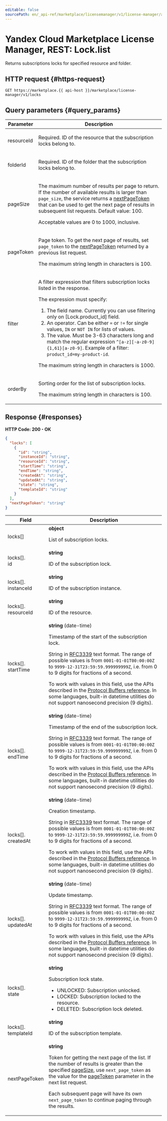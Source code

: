 ```yaml
---
editable: false
sourcePath: en/_api-ref/marketplace/licensemanager/v1/license-manager/api-ref/Lock/list.md
---
```


# Yandex Cloud Marketplace License Manager, REST: Lock.list
Returns subscriptions locks for specified resource and folder.
 

 
## HTTP request {#https-request}
```
GET https://marketplace.{{ api-host }}/marketplace/license-manager/v1/locks
```
 
## Query parameters {#query_params}
 
Parameter | Description
--- | ---
resourceId | <p>Required. ID of the resource that the subscription locks belong to.</p> 
folderId | <p>Required. ID of the folder that the subscription locks belong to.</p> 
pageSize | <p>The maximum number of results per page to return. If the number of available results is larger than ``page_size``, the service returns a <a href="/docs/marketplace/license-manager/api-ref/Lock/list#responses">nextPageToken</a> that can be used to get the next page of results in subsequent list requests. Default value: 100.</p> <p>Acceptable values are 0 to 1000, inclusive.</p> 
pageToken | <p>Page token. To get the next page of results, set ``page_token`` to the <a href="/docs/marketplace/license-manager/api-ref/Lock/list#responses">nextPageToken</a> returned by a previous list request.</p> <p>The maximum string length in characters is 100.</p> 
filter | <p>A filter expression that filters subscription locks listed in the response.</p> <p>The expression must specify:</p> <ol> <li>The field name. Currently you can use filtering only on [Lock.product_id] field.</li> <li>An operator. Can be either ``=`` or ``!=`` for single values, ``IN`` or ``NOT IN`` for lists of values.</li> <li>The value. Must be 3-63 characters long and match the regular expression ``^[a-z][-a-z0-9]{1,61}[a-z0-9]``. Example of a filter: ``product_id=my-product-id``.</li> </ol> <p>The maximum string length in characters is 1000.</p> 
orderBy | <p>Sorting order for the list of subscription locks.</p> <p>The maximum string length in characters is 100.</p> 
 
## Response {#responses}
**HTTP Code: 200 - OK**

```json 
{
  "locks": [
    {
      "id": "string",
      "instanceId": "string",
      "resourceId": "string",
      "startTime": "string",
      "endTime": "string",
      "createdAt": "string",
      "updatedAt": "string",
      "state": "string",
      "templateId": "string"
    }
  ],
  "nextPageToken": "string"
}
```

 
Field | Description
--- | ---
locks[] | **object**<br><p>List of subscription locks.</p> 
locks[].<br>id | **string**<br><p>ID of the subscription lock.</p> 
locks[].<br>instanceId | **string**<br><p>ID of the subscription instance.</p> 
locks[].<br>resourceId | **string**<br><p>ID of the resource.</p> 
locks[].<br>startTime | **string** (date-time)<br><p>Timestamp of the start of the subscription lock.</p> <p>String in <a href="https://www.ietf.org/rfc/rfc3339.txt">RFC3339</a> text format. The range of possible values is from ``0001-01-01T00:00:00Z`` to ``9999-12-31T23:59:59.999999999Z``, i.e. from 0 to 9 digits for fractions of a second.</p> <p>To work with values in this field, use the APIs described in the <a href="https://developers.google.com/protocol-buffers/docs/reference/overview">Protocol Buffers reference</a>. In some languages, built-in datetime utilities do not support nanosecond precision (9 digits).</p> 
locks[].<br>endTime | **string** (date-time)<br><p>Timestamp of the end of the subscription lock.</p> <p>String in <a href="https://www.ietf.org/rfc/rfc3339.txt">RFC3339</a> text format. The range of possible values is from ``0001-01-01T00:00:00Z`` to ``9999-12-31T23:59:59.999999999Z``, i.e. from 0 to 9 digits for fractions of a second.</p> <p>To work with values in this field, use the APIs described in the <a href="https://developers.google.com/protocol-buffers/docs/reference/overview">Protocol Buffers reference</a>. In some languages, built-in datetime utilities do not support nanosecond precision (9 digits).</p> 
locks[].<br>createdAt | **string** (date-time)<br><p>Creation timestamp.</p> <p>String in <a href="https://www.ietf.org/rfc/rfc3339.txt">RFC3339</a> text format. The range of possible values is from ``0001-01-01T00:00:00Z`` to ``9999-12-31T23:59:59.999999999Z``, i.e. from 0 to 9 digits for fractions of a second.</p> <p>To work with values in this field, use the APIs described in the <a href="https://developers.google.com/protocol-buffers/docs/reference/overview">Protocol Buffers reference</a>. In some languages, built-in datetime utilities do not support nanosecond precision (9 digits).</p> 
locks[].<br>updatedAt | **string** (date-time)<br><p>Update timestamp.</p> <p>String in <a href="https://www.ietf.org/rfc/rfc3339.txt">RFC3339</a> text format. The range of possible values is from ``0001-01-01T00:00:00Z`` to ``9999-12-31T23:59:59.999999999Z``, i.e. from 0 to 9 digits for fractions of a second.</p> <p>To work with values in this field, use the APIs described in the <a href="https://developers.google.com/protocol-buffers/docs/reference/overview">Protocol Buffers reference</a>. In some languages, built-in datetime utilities do not support nanosecond precision (9 digits).</p> 
locks[].<br>state | **string**<br><p>Subscription lock state.</p> <ul> <li>UNLOCKED: Subscription unlocked.</li> <li>LOCKED: Subscription locked to the resource.</li> <li>DELETED: Subscription lock deleted.</li> </ul> 
locks[].<br>templateId | **string**<br><p>ID of the subscription template.</p> 
nextPageToken | **string**<br><p>Token for getting the next page of the list. If the number of results is greater than the specified <a href="/docs/marketplace/license-manager/api-ref/Lock/list#query_params">pageSize</a>, use ``next_page_token`` as the value for the <a href="/docs/marketplace/license-manager/api-ref/Lock/list#query_params">pageToken</a> parameter in the next list request.</p> <p>Each subsequent page will have its own ``next_page_token`` to continue paging through the results.</p> 